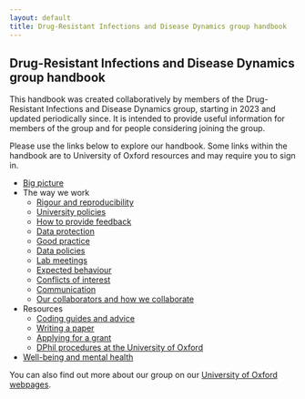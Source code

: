 ```yaml
---
layout: default
title: Drug-Resistant Infections and Disease Dynamics group handbook
---
```


## Drug-Resistant Infections and Disease Dynamics group handbook

This handbook was created collaboratively by members of the Drug-Resistant Infections and Disease Dynamics group, starting in 2023 and updated periodically since. It is intended to provide useful information for members of the group and for people considering joining the group.  

Please use the links below to explore our handbook. Some links within the handbook are to University of Oxford resources and may require you to sign in.

* [Big picture](bigpicture)
* The way we work
    * [Rigour and reproducibility](reproducibility)
    * [University policies](policies)
    * [How to provide feedback](feedback)
    * [Data protection](dataprotection)
    * [Good practice](goodpractice)
    * [Data policies](datapolicies)
    * [Lab meetings](meetings)
    * [Expected behaviour](behaviour)
    * [Conflicts of interest](conflictsofinterest)
    * [Communication](communication)
    * [Our collaborators and how we collaborate](collaboration)
* Resources
    * [Coding guides and advice](coding)
    * [Writing a paper](writingpapers)
    * [Applying for a grant](applyingforgrants)
    * [DPhil procedures at the University of Oxford](dphil) 
* [Well-being and mental health](wellbeing)

You can also find out more about our group on our [University of Oxford webpages](https://www.cghr.ox.ac.uk/research/drug-resistant-infections-and-disease-dynamics-group).
